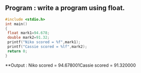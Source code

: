 ## Program : write a program using float.
```c
#include <stdio.h>
int main() 
{
 float mark1=94.678;
 double mark2=91.32;
 printf("Niko scored = %f",mark1);
 printf("Cassie scored = %lf",mark2);
 return 0;
}
```
**Output : Niko scored = 94.678001Cassie scored = 91.320000
